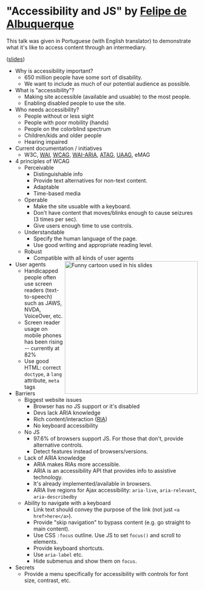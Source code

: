 # "Accessibility and JS" by [Felipe de Albuquerque](https://twitter.com/felipedeolinda)

This talk was given in Portuguese (with English translator) to demonstrate what it's like to access content through an intermediary.

([slides](http://www.slideshare.net/FelipeAlbuquerque/accessibility-and-js-sidebyside))

* Why is accessibility important?
  * 650 million people have some sort of disability.
  * We want to include as much of our potential audience as possible.
* What is "accessibility"?
  * Making site accessible (available and usuable) to the most people.
  * Enabling disabled people to use the site.
* Who needs accessibility?
  * People without or less sight
  * People with poor mobility (hands)
  * People on the colorblind spectrum
  * Children/kids and older people
  * Hearing impaired
* Current documentation / initiatives
  * W3C, [WAI](http://www.w3.org/WAI/), [WCAG](http://www.w3.org/WAI/intro/wcag), [WAI-ARIA](http://www.w3.org/WAI/intro/aria.php), [ATAG](http://www.w3.org/WAI/intro/atag.php), [UAAG](http://www.w3.org/WAI/intro/uaag.php), eMAG
* 4 principles of WCAG
  * Perceivable
    * Distinguishable info
    * Provide text alternatives for non-text content.
    * Adaptable
    * Time-based media
  * Operable
    * Make the site usuable with a keyboard.
    * Don't have content that moves/blinks enough to cause seizures (3 times per sec).
    * Give users enough time to use controls.
  * Understandable
    * Specify the human language of the page.
    * Use good writing and appropriate reading level.
  * Robust
    * Compatible with all kinds of user agents
* User agents <img src="https://i.imgur.com/7pOwI.jpg" alt="Funny cartoon used in his slides" width="350" align="right">
  * Handicapped people often use screen readers (text-to-speech) such as JAWS, NVDA, VoiceOver, etc.
  * Screen reader usage on mobile phones has been rising -- currently at 82%
  * Use good HTML: correct `doctype`, a `lang` attribute, `meta` tags
* Barriers
  * Biggest website issues
    * Browser has no JS support or it's disabled
    * Devs lack ARIA knowledge
    * Rich content/interaction ([RIA](http://en.wikipedia.org/wiki/Rich_Internet_application))
    * No keyboard accessibility
  * No JS
    * 97.6% of browsers support JS. For those that don't, provide alternative controls.
    * Detect features instead of browsers/versions.
  * Lack of ARIA knowledge
    * ARIA makes RIAs more accessible.
    * ARIA is an accessibility API that provides info to assistive technology.
    * It's already implemented/available in browsers.
    * ARIA live regions for Ajax accessibility: `aria-live`, `aria-relevant`, `aria-describedby`
  * Ability to navigate with a keyboard
    * Link text should convey the purpose of the link (not just `<a href>here</a>`).
    * Provide "skip navigation" to bypass content (e.g. go straight to main content).
    * Use CSS `:focus` outline. Use JS to set `focus()` and scroll to elements.
    * Provide keyboard shortcuts.
    * Use `aria-label` etc.
    * Hide submenus and show them on `focus`.
* Secrets
  * Provide a menu specifically for accessibility with controls for font size, contrast, etc.
